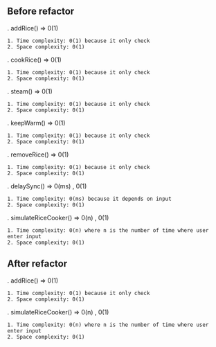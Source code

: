 ## Before refactor

. addRice() => 0(1) 

    1. Time complexity: 0(1) because it only check
    2. Space complexity: 0(1)

. cookRice() => 0(1) 

    1. Time complexity: 0(1) because it only check
    2. Space complexity: 0(1)

. steam() => 0(1) 

    1. Time complexity: 0(1) because it only check
    2. Space complexity: 0(1)

. keepWarm() => 0(1) 

    1. Time complexity: 0(1) because it only check
    2. Space complexity: 0(1)

. removeRice() => 0(1) 

    1. Time complexity: 0(1) because it only check
    2. Space complexity: 0(1)

. delaySync() => 0(ms) , 0(1)

    1. Time complexity: 0(ms) because it depends on input
    2. Space complexity: 0(1)

. simulateRiceCooker() => 0(n) , 0(1)

    1. Time complexity: 0(n) where n is the number of time where user enter input
    2. Space complexity: 0(1)
     

## After refactor

. addRice() => 0(1) 

    1. Time complexity: 0(1) because it only check
    2. Space complexity: 0(1)

. simulateRiceCooker() => 0(n) , 0(1)

    1. Time complexity: 0(n) where n is the number of time where user enter input
    2. Space complexity: 0(1)    